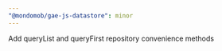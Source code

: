 ```yaml
---
"@mondomob/gae-js-datastore": minor
---
```


Add queryList and queryFirst repository convenience methods

